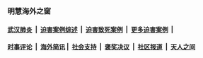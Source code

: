 
### 明慧海外之窗

####  [武汉肺炎](indexes/365.md?t=01080400) &nbsp;|&nbsp;  [迫害案例综述](indexes/328.md?t=01080400) &nbsp;|&nbsp; [迫害致死案例](indexes/277.md?t=01080400)  &nbsp;|&nbsp; [更多迫害案例](indexes/81.md?t=01080400)  &nbsp;|&nbsp; 
####  [时事评论](indexes/251.md?t=01080400) &nbsp;|&nbsp; [海外简讯](indexes/245.md?t=01080400)&nbsp;|&nbsp;  [社会支持](indexes/140.md?t=01080400) &nbsp;|&nbsp; [褒奖决议](indexes/282.md?t=01080400) &nbsp;|&nbsp; [社区报道](indexes/91.md?t=01080400)  &nbsp;|&nbsp; [天人之间](indexes/78.md?t=01080400) 

